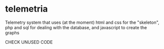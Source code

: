 # telemetria

Telemetry system that uses (at the moment) html and css for the "skeleton", php and sql for dealing with the database, and javascript to create the graphs

CHECK UNUSED CODE
